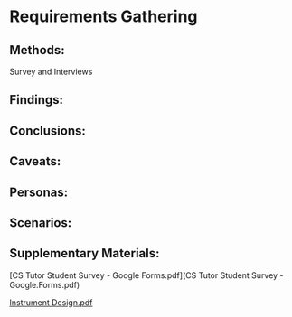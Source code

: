 # Requirements Gathering

## Methods:

Survey and Interviews

## Findings:

## Conclusions:

## Caveats:

## Personas:

## Scenarios:

## Supplementary Materials:

[CS Tutor Student Survey - Google Forms.pdf](CS Tutor Student Survey - Google.Forms.pdf)

[Instrument Design.pdf](Instrument.Design.pdf)
